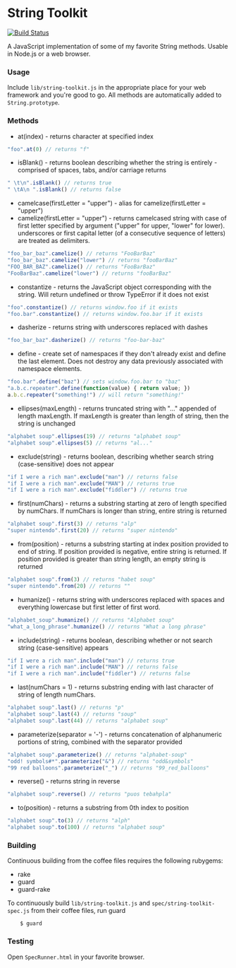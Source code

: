 # String Toolkit

[![Build Status](https://travis-ci.org/maxwells/string-toolkit.png?branch=master)](https://travis-ci.org/maxwells/string-toolkit)

A JavaScript implementation of some of my favorite String methods. Usable in Node.js or a web browser.

### Usage

Include `lib/string-toolkit.js` in the appropriate place for your web framework and you're good to go. All methods are automatically added to `String.prototype`.

### Methods

- at(index) - returns character at specified index

```javascript
"foo".at(0) // returns "f"
```

- isBlank() - returns boolean describing whether the string is entirely - comprised of spaces, tabs, and/or carriage returns

```javascript
" \t\n".isBlank() // returns true
" \tA\n ".isBlank() // returns false
```

- camelcase(firstLetter = "upper") - alias for camelize(firstLetter = "upper")
- camelize(firstLetter = "upper") - returns camelcased string with case of first letter specified by argument ("upper" for upper, "lower" for lower). underscores or first capital letter (of a consecutive sequence of letters) are treated as delimiters.

```javascript
"foo_bar_baz".camelize() // returns "FooBarBaz"
"foo_bar_baz".camelize("lower") // returns "fooBarBaz"
"FOO_BAR_BAZ".camelize() // returns "FooBarBaz"
"FooBarBaz".camelize("lower") // returns "fooBarBaz"
```

- constantize - returns the JavaScript object corresponding with the string. Will return undefined or throw TypeError if it does not exist

```javascript
"foo".constantize() // returns window.foo if it exists
"foo.bar".constantize() // returns window.foo.bar if it exists
```

- dasherize - returns string with underscores replaced with dashes

```javascript
"foo_bar_baz".dasherize() // returns "foo-bar-baz"
```

- define - create set of namespaces if they don't already exist and define the last element. Does not destroy any data previously associated with namespace elements.

```javascript
"foo.bar".define("baz") // sets window.foo.bar to "baz"
"a.b.c.repeater".define(function(value) { return value; })
a.b.c.repeater("something!") // will return "something!"
```

- ellipses(maxLength) - returns truncated string with "..." appended of length maxLength. If maxLength is greater than length of string, then the string is unchanged

```javascript
"alphabet soup".ellipses(19) // returns "alphabet soup"
"alphabet soup".ellipses(5) // returns "al..."
```

- exclude(string) - returns boolean, describing whether search string (case-sensitive) does not appear

```javascript
"if I were a rich man".exclude("man") // returns false
"if I were a rich man".exclude("MAN") // returns true
"if I were a rich man".exclude("fiddler") // returns true
```

- first(numChars) - returns a substring starting at zero of length specified by numChars. If numChars is longer than string, entire string is returned

```javascript
"alphabet soup".first(3) // returns "alp"
"super nintendo".first(20) // returns "super nintendo"
```

- from(position) - returns a substring starting at index position provided to end of string. If position provided is negative, entire string is returned. If position provided is greater than string length, an empty string is returned

```javascript
"alphabet soup".from(3) // returns "habet soup"
"super nintendo".from(20) // returns ""
```

- humanize() - returns string with underscores replaced with spaces and everything lowercase but first letter of first word.

```javascript
"alphabet_soup".humanize() // returns "Alphabet soup"
"what_a_long_phrase".humanize() // returns "What a long phrase"
```

- include(string) - returns boolean, describing whether or not search string (case-sensitive) appears

```javascript
"if I were a rich man".include("man") // returns true
"if I were a rich man".include("MAN") // returns false
"if I were a rich man".include("fiddler") // returns false
```

- last(numChars = 1) - returns substring ending with last character of string of length numChars.

```javascript
"alphabet soup".last() // returns "p"
"alphabet soup".last(4) // returns "soup"
"alphabet soup".last(44) // returns "alphabet soup"
```

- parameterize(separator = '-') - returns concatenation of alphanumeric portions of string, combined with the separator provided

```javascript
"alphabet soup".parameterize() // returns "alphabet-soup"
"odd! symbols#*".parameterize("&") // returns "odd&symbols"
"99 red balloons".parameterize("_") // returns "99_red_balloons"
```

- reverse() - returns string in reverse

```javascript
"alphabet soup".reverse() // returns "puos tebahpla"
```

- to(position) - returns a substring from 0th index to position

```javascript
"alphabet soup".to(3) // returns "alph"
"alphabet soup".to(100) // returns "alphabet soup"
```

### Building

Continuous building from the coffee files requires the following rubygems:

- rake
- guard
- guard-rake

To continuously build `lib/string-toolkit.js` and `spec/string-toolkit-spec.js` from their coffee files, run guard

		$ guard

### Testing

Open `SpecRunner.html` in your favorite browser.